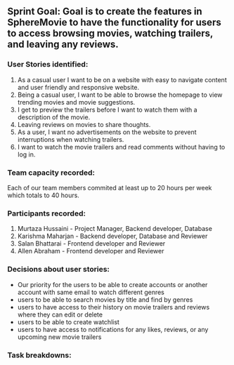 ## Sprint Goal: Goal is to create the features in SphereMovie to have the functionality for users to access browsing movies, watching trailers, and leaving any reviews. 

### User Stories identified: 
  1. As a casual user I want to be on a website with easy to navigate content and user friendly and responsive website. 
  2. Being a casual user, I want to be able to browse the homepage to view trending movies and movie suggestions.
  3. I get to preview the trailers before I want to watch them with a description of the movie. 
  4. Leaving reviews on movies to share thoughts. 
  5. As a user, I want no advertisements on the website to prevent interruptions when watching trailers.
  6. I want to watch the movie trailers and read comments without having to log in.

### Team capacity recorded: 
Each of our team members commited at least up to 20 hours per week which totals to 40 hours.

### Participants recorded: 
  1. Murtaza Hussaini - Project Manager, Backend developer, Database
  2. Karishma Maharjan - Backend developer, Database and Reviewer
  3. Salan Bhattarai - Frontend developer and Reviewer
  4. Allen Abraham - Frontend developer and Reviewer

### Decisions about user stories: 
  - Our priority for the users to be able to create accounts or another account with same email to watch different genres
  - users to be able to search movies by title and find by genres
  - users to have access to their history on movie trailers and reviews where they can edit or delete
  - users to be able to create watchlist 
  - users to have access to notifications for any likes, reviews, or any upcoming new movie trailers 

### Task breakdowns: 

